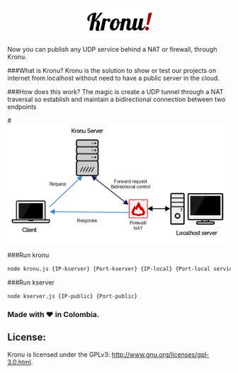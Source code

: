 <p align="center">
  <img src="https://raw.githubusercontent.com/JavaGarcia/kronu/master/doc/kronu.png">
</p>

Now you can publish any UDP service behind a NAT or firewall, through Kronu.

###What is Kronu?
Kronu is the solution to show or test our projects on internet from localhost without need to have a public server in the cloud.

###How does this work?
The magic is create a UDP tunnel through a NAT traversal so establish and maintain a bidirectional connection between two endpoints

#<img src="https://raw.githubusercontent.com/JavaGarcia/kronu/master/doc/net-d.png">

###Run kronu
```sh
node kronu.js {IP-kserver} {Port-kserver} {IP-local} {Port-local service} [Remote Port]
```
###Run kserver
```sh
node kserver.js {IP-public} {Port-public}
```
### Made with :heart: in Colombia.
## License:

Kronu is licensed under the GPLv3: http://www.gnu.org/licenses/gpl-3.0.html. 
